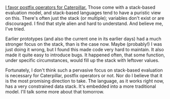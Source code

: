 [I favor postfix operators for Caterpillar.][postfix operators] Those come with
a stack-based evaluation model, and stack-based languages tend to have a
puristic view on this. There's often just the stack (or multiple); variables
don't exist or are discouraged. I find that style alien and hard to understand.
And believe me, I've tried.

Earlier prototypes (and also the current one in its earlier days) had a much
stronger focus on the stack, than is the case now. Maybe (probably!) I was just
doing it wrong, but I found this made code very hard to maintain. It also made
it quite easy to introduce bugs. It happened often, that some function, under
specific circumstances, would fill up the stack with leftover values.

Fortunately, I don't think such a pervasive focus on stack-based evaluation is
necessary for Caterpillar, postfix operators or not. Nor do I believe that it is
the most promising direction to take. The language, as it works right now, has a
very constrained data stack. It's embedded into a more traditional model. I'll
talk some more about that tomorrow.

[postfix operators]: https://github.com/hannobraun/crosscut?tab=readme-ov-file#postfix-operators
